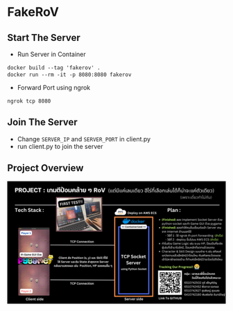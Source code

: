 # FakeRoV

## Start The Server

- Run Server in Container
```
docker build --tag 'fakerov' .
docker run --rm -it -p 8080:8080 fakerov
```

- Forward Port using ngrok
```
ngrok tcp 8080
```

## Join The Server
- Change `SERVER_IP` and `SERVER_PORT` in client.py
- run client.py to join the server

## Project Overview
<img src="https://github.com/zenosaika/FakeRoV/blob/main/project_overview.png">